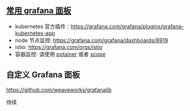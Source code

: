 ## [常用 grafana 面板](https://grafana.com/grafana/dashboards)

- kubernetes 官方插件：https://grafana.com/grafana/plugins/grafana-kubernetes-app
- node 节点监控: https://grafana.com/grafana/dashboards/8919
- istio: https://grafana.com/orgs/istio
- 容器监控: 请使用 [potainer](https://github.com/portainer/portainer) 或者 [scope](https://github.com/weaveworks/scope)


## 自定义 Grafana 面板

https://github.com/weaveworks/grafanalib

待续

